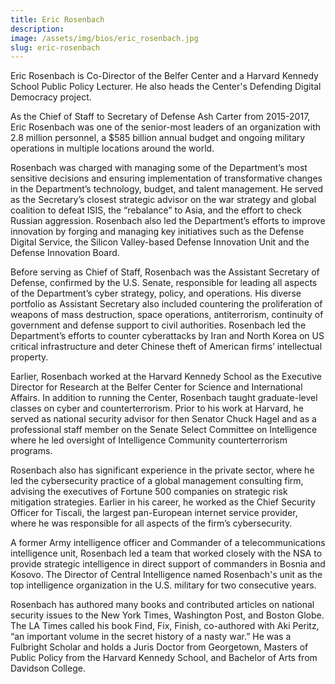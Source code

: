 ```yaml
---
title: Eric Rosenbach
description:
image: /assets/img/bios/eric_rosenbach.jpg
slug: eric-rosenbach
---
```

Eric Rosenbach is Co-Director of the Belfer Center and a Harvard Kennedy School Public Policy Lecturer. He also heads the Center's Defending Digital Democracy project.

As the Chief of Staff to Secretary of Defense Ash Carter from 2015-2017, Eric Rosenbach was one of the senior-most leaders of an organization with 2.8 million personnel, a $585 billion annual budget and ongoing military operations in multiple locations around the world.   

Rosenbach was charged with managing some of the Department’s most sensitive decisions and ensuring implementation of transformative changes in the Department’s technology, budget, and talent management.  He served as the Secretary’s closest strategic advisor on the war strategy and global coalition to defeat ISIS, the “rebalance” to Asia, and the effort to check Russian aggression. Rosenbach also led the Department’s efforts to improve innovation by forging and managing key initiatives such as the Defense Digital Service, the Silicon Valley-based Defense Innovation Unit and the Defense Innovation Board.

Before serving as Chief of Staff, Rosenbach was the Assistant Secretary of Defense, confirmed by the U.S. Senate, responsible for leading all aspects of the Department’s cyber strategy, policy, and operations. His diverse portfolio as Assistant Secretary also included countering the proliferation of weapons of mass destruction, space operations, antiterrorism, continuity of government and defense support to civil authorities. Rosenbach led the Department’s efforts to counter cyberattacks by Iran and North Korea on US critical infrastructure and deter Chinese theft of American firms’ intellectual property.

Earlier, Rosenbach worked at the Harvard Kennedy School as the Executive Director for Research at the Belfer Center for Science and International Affairs. In addition to running the Center, Rosenbach taught graduate-level classes on cyber and counterterrorism. Prior to his work at Harvard, he served as national security advisor for then Senator Chuck Hagel and as a professional staff member on the Senate Select Committee on Intelligence where he led oversight of Intelligence Community counterterrorism programs.

Rosenbach also has significant experience in the private sector, where he led the cybersecurity practice of a global management consulting firm, advising the executives of Fortune 500 companies on strategic risk mitigation strategies. Earlier in his career, he worked as the Chief Security Officer for Tiscali, the largest pan-European internet service provider, where he was responsible for all aspects of the firm’s cybersecurity.

A former Army intelligence officer and Commander of a telecommunications intelligence unit, Rosenbach led a team that worked closely with the NSA to provide strategic intelligence in direct support of commanders in Bosnia and Kosovo. The Director of Central Intelligence named Rosenbach's unit as the top intelligence organization in the U.S. military for two consecutive years.

Rosenbach has authored many books and contributed articles on national security issues to the New York Times, Washington Post, and Boston Globe.   The LA Times called his book Find, Fix, Finish, co-authored with Aki Peritz, “an important volume in the secret history of a nasty war.”  He was a Fulbright Scholar and holds a Juris Doctor from Georgetown, Masters of Public Policy from the Harvard Kennedy School, and Bachelor of Arts from Davidson College.
